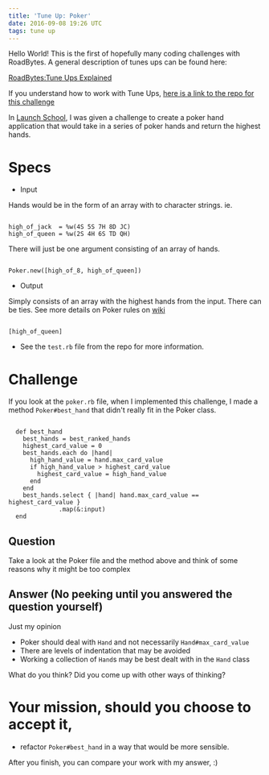```yaml
---
title: 'Tune Up: Poker'
date: 2016-09-08 19:26 UTC
tags: tune up
---
```


Hello World!  This is the first of hopefully many coding challenges with
RoadBytes.  A general description of tunes ups can be found here:

[RoadBytes:Tune Ups Explained](http://roadbytes.me/personal/2016/09/08/tune_up_explained.html)

If you understand how to work with Tune Ups,
[here is a link to the repo for this challenge](https://github.com/RoadBytes/TuneUpPoker/tree/tune_up_poker_start)

In [Launch School](https://launchschool.com), I was given a challenge to create
a poker hand application that would take in a series of poker hands and return
the highest hands.

# Specs

* Input

Hands would be in the form of an array with to character strings. ie.

~~~

high_of_jack  = %w(4S 5S 7H 8D JC)
high_of_queen = %w(2S 4H 6S TD QH)
~~~

There will just be one argument consisting of an array of hands.

~~~

Poker.new([high_of_8, high_of_queen])
~~~

* Output

Simply consists of an array with the highest hands from the input.  There can be
ties.  See more details on Poker rules on
[wiki](https://en.wikipedia.org/wiki/List_of_poker_hand_categories)

~~~

[high_of_queen]
~~~

* See the `test.rb` file from the repo for more information.

# Challenge

If you look at the `poker.rb` file, when I implemented this challenge, I made a
method `Poker#best_hand` that didn't really fit in the Poker class.

~~~

  def best_hand
    best_hands = best_ranked_hands
    highest_card_value = 0
    best_hands.each do |hand|
      high_hand_value = hand.max_card_value
      if high_hand_value > highest_card_value
        highest_card_value = high_hand_value
      end
    end
    best_hands.select { |hand| hand.max_card_value == highest_card_value }
              .map(&:input)
  end
~~~

## Question

Take a look at the Poker file and the method above and think of some reasons why
it might be too complex

## Answer (No peeking until you answered the question yourself)

Just my opinion

* Poker should deal with `Hand` and not necessarily `Hand#max_card_value`
* There are levels of indentation that may be avoided
* Working a collection of `Hand`s may be best dealt with in the `Hand` class

What do you think?  Did you come up with other ways of thinking?

# Your mission, should you choose to accept it,

* refactor `Poker#best_hand` in a way that would be more sensible.

After you finish, you can compare your work with my answer, :)
